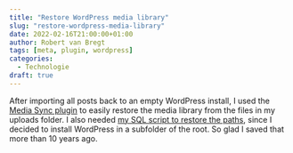 ```yaml
---
title: "Restore WordPress media library"
slug: "restore-wordpress-media-library"
date: 2022-02-16T21:00:00+01:00
author: Robert van Bregt
tags: [meta, plugin, wordpress]
categories:
  - Technologie
draft: true
---
```

After importing all posts back to an empty WordPress install, I used the [Media Sync plugin](https://wordpress.org/plugins/media-sync/) to easily restore the media library from the files in my uploads folder. I also needed [my SQL script to restore the paths](https://robertvanbregt.nl/2011/08/25/sql-update-query-wordpress-voor-uploads/), since I decided to install WordPress in a subfolder of the root. So glad I saved that more than 10 years ago.

